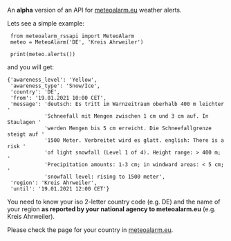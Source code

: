 
An **alpha** version of an API for [meteoalarm.eu](https://www.meteoalarm.eu/) weather alerts.

Lets see a simple example:

     from meteoalarm_rssapi import MeteoAlarm
     meteo = MeteoAlarm('DE', 'Kreis Ahrweiler')

     print(meteo.alerts())


and you will get:

    {'awareness_level': 'Yellow',
     'awareness_type': 'Snow/Ice',
     'country': 'DE',
     'from': '19.01.2021 10:00 CET',
     'message': 'deutsch: Es tritt im Warnzeitraum oberhalb 400 m leichter '
                'Schneefall mit Mengen zwischen 1 cm und 3 cm auf. In Staulagen '
                'werden Mengen bis 5 cm erreicht. Die Schneefallgrenze steigt auf '
                '1500 Meter. Verbreitet wird es glatt. english: There is a risk '
                'of light snowfall (Level 1 of 4). Height range: > 400 m; '
                'Precipitation amounts: 1-3 cm; in windward areas: < 5 cm; '
                'snowfall level: rising to 1500 meter',
     'region': 'Kreis Ahrweiler',
     'until': '19.01.2021 12:00 CET'}

You need to know your iso 2-letter country code (e.g. DE) and the name of your region
**as reported by your national agency to meteoalarm.eu** (e.g. Kreis Ahrweiler).

Please check the page for your country in [meteoalarm.eu](https://www.meteoalarm.eu/).
